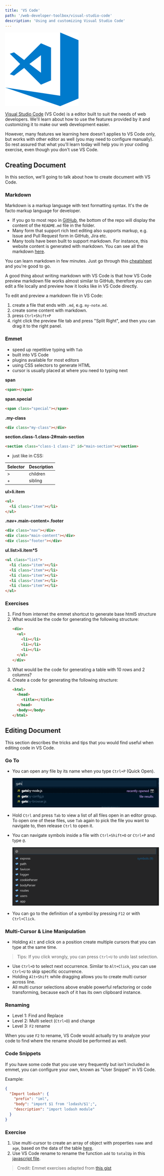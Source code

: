 ```yaml
---
title: 'VS Code'
path: '/web-developer-toolbox/visual-studio-code'
description: 'Using and customizing Visual Studio Code'
---
```


![VS Code Icon](vs-code-icon.png)

[Visual Studio Code][vs-code] (VS Code) is a editor built to suit the needs of web developers. We'll learn about how to use the features provided by it and customizing it to make our web development easier.

However, many features we learning here doesn't applies to VS Code only, but works with other editor as well (you may need to configure manually). So rest assured that what you'll learn today will help you in your coding exercise, even though you don't use VS Code.

## Creating Document

In this section, we'll going to talk about how to create document with VS Code.

### Markdown

Markdown is a markup language with text formatting syntax. It's the de facto markup language for developer.

* If you go to most repo in [GitHub], the bottom of the repo will display the content of the `README.md` file in the folder.
* Many form that support rich text editing also supports markup, e.g. Issue and Pull Request form in GitHub, Jira etc.
* Many tools have been built to support markdown. For instance, this website content is generated with markdown. You can see all the markdown [here][website-repo].

You can learn markdown in few minutes. Just go through this [cheatsheet][markdown-cheatsheet] and you're good to go.

A good thing about writing markdown with VS Code is that how VS Code preview markdown file works almost similar to GitHub, therefore you can edit a file locally and preview how it looks like in VS Code directly.

To edit and preview a markdown file in VS Code:

1.  create a file that ends with `.md`, e.g. `my-note.md`.
1.  create some content with markdown.
1.  press `Ctrl+Shift+P`
1.  right click the preview file tab and press "Split Right", and then you can drag it to the right panel.

### Emmet

* speed up repetitive typing with `Tab`
* built into VS Code
* plugins available for most editors
* using CSS selectors to generate HTML
* cursor is usually placed at where you need to typing next

**span**

```html
<span></span>
```

**span.special**

```html
<span class="special"></span>
```

**.my-class**

```html
<div class="my-class"></div>
```

**section.class-1.class-2#main-section**

```html
<section class="class-1 class-2" id="main-section"></section>
```

* just like in CSS:

| Selector | Description |
| -------- | ----------- |
| >        | children    |
| +        | sibling     |

**ul>li.item**

```html
<ul>
  <li class="item"></li>
</ul>
```

**.nav+.main-content+.footer**

```html
<div class="nav"></div>
<div class="main-content"></div>
<div class="footer"></div>
```

**ul.list>li.item\*5**

```html
<ul class="list">
  <li class="item"></li>
  <li class="item"></li>
  <li class="item"></li>
  <li class="item"></li>
  <li class="item"></li>
</ul>
```

### Exercises

1.  Find from internet the emmet shortcut to generate base html5 structure
1.  What would be the code for generating the following structure:
    ```html
    <div>
      <ul>
        <li></li>
        <li></li>
        <li></li>
      </ul>
    </div>
    ```
1.  What would be the code for generating a table with 10 rows and 2 columns?
1.  Create a code for generating the following structure:
    ```html
    <html>
      <head>
        <title></title>
      </head>
      <body></body>
    </html>
    ```

## Editing Document

This section describes the tricks and tips that you would find useful when editing code in VS Code.

### Go To

* You can open any file by its name when you type `Ctrl+P` (Quick Open).

  ![After type Ctrl+P, type the file name to show the available files in your project](quick-open.png)

* Hold `Ctrl` and press `Tab` to view a list of all files open in an editor group. To open one of these files, use `Tab` again to pick the file you want to navigate to, then release `Ctrl` to open it.

* You can navigate symbols inside a file with `Ctrl+Shift+O` or `Ctrl+P` and type `@`.

  ![Go to Symbol](go-to-symbol.png)

* You can go to the definition of a symbol by pressing `F12` or with `Ctrl+Click`.

### Multi-Cursor & Line Manipulation

* Holding `Alt` and click on a position create multiple cursors that you can type at the same time.

> Tips: If you click wrongly, you can press `Ctrl+U` to undo last selection.

* Use `Ctrl+D` to select next occurrence. Similar to `Alt+Click`, you can use `Ctrl+U` to skip specific occurrence.
* Holding `Alt+Shift` while dragging allows you to create multi cursor across line.
* All multi cursor selections above enable powerful refactoring or code transforming, because each of it has its own clipboard instance.

### Renaming

* Level 1: Find and Replace
* Level 2: Multi select (`Ctrl+D`) and change
* Level 3: `F2` rename

When you use `F2` to rename, VS Code would actually try to analyze your code to find where the rename should be performed as well.

### Code Snippets

If you have some code that you use very frequently but isn't included in emmet, you can configure your own, known as "User Snippet" in VS Code.

Example:

```json
{
  "Import lodash": {
    "prefix": "iml",
    "body": "import $1 from 'lodash/$1';",
    "description": "import lodash module"
  }
}
```

### Exercise

1.  Use multi-cursor to create an array of object with properties `name` and `age`, based on the data of the table [here](https://gist.github.com/malcolm-kee/d92e8b60ce1369eadc06b7e6f9a88b70#file-multi-cursor-html).
1.  Use VS Code rename to rename the function `add` to `totalUp` in this [javascript file](https://gist.github.com/malcolm-kee/d92e8b60ce1369eadc06b7e6f9a88b70#file-rename-function-js).

> Credit: Emmet exercises adapted from [this gist](https://gist.github.com/cirops/4715058)

[vs-code]: https://code.visualstudio.com/
[github]: https://github.com/
[website-repo]: https://github.com/malcolm-kee/frontend-developer-toolbox
[markdown-cheatsheet]: https://github.com/adam-p/markdown-here/wiki/Markdown-Cheatsheet
